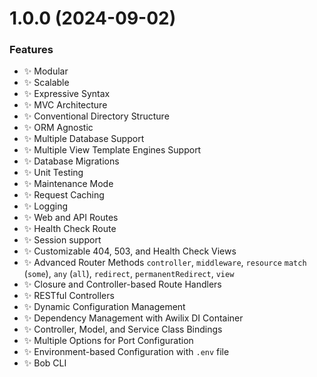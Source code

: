 # 1.0.0 (2024-09-02)


### Features
* :sparkles: Modular
* :sparkles: Scalable
* :sparkles: Expressive Syntax
* :sparkles: MVC Architecture
* :sparkles: Conventional Directory Structure
* :sparkles: ORM Agnostic
* :sparkles: Multiple Database Support
* :sparkles: Multiple View Template Engines Support
* :sparkles: Database Migrations
* :sparkles: Unit Testing
* :sparkles: Maintenance Mode
* :sparkles: Request Caching
* :sparkles: Logging
* :sparkles: Web and API Routes
* :sparkles: Health Check Route
* :sparkles: Session support
* :sparkles: Customizable 404, 503, and Health Check Views
* :sparkles: Advanced Router Methods
  `controller`, `middleware`, `resource` `match` (`some`), `any` (`all`), `redirect`, `permanentRedirect`, `view`
* :sparkles: Closure and Controller-based Route Handlers
* :sparkles: RESTful Controllers
* :sparkles: Dynamic Configuration Management
* :sparkles: Dependency Management with Awilix DI Container
* :sparkles: Controller, Model, and Service Class Bindings
* :sparkles: Multiple Options for Port Configuration
* :sparkles: Environment-based Configuration with `.env` file
* :sparkles: Bob CLI
